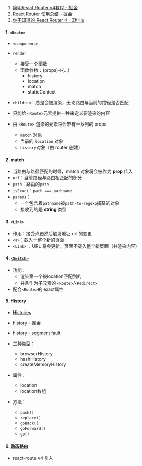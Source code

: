 1. [简明React Router v4教程 - 掘金](https://juejin.im/post/5a7e9ee7f265da4e7832949c)
2. [React Router 使用总结 - 掘金](https://juejin.im/post/5a6a9a7c51882573264703b0)
3. [你不知道的 React Router 4 - ZhiHu](https://zhuanlan.zhihu.com/p/28585911)

#### 1. `<Route>`

- `<component>`

- `render`
  - 接受一个函数
  - 函数参数：(props)=>{...}
    - history
    - location
    - match
    - staticContext

- `children`：总是会被渲染，无论路由与当前的路径是否匹配
- 只能给 `<Route>`元素提供一种来定义要渲染的内容
- 由 `<Route>` 渲染的元素将会带有一系列的 props
  - `match` 对象
  - 当前的 `location` 对象
  - `history`对象（由 router 创建）

#### 2. match

- 当路由与路径匹配的时候，match 对象将会被作为 **prop** 传入
- `url`：当前路径与路由相匹配的部分
- `path`：路由的`path ` 
- `isExact`：`path === pathname`
- `params`：
  -  一个包含着`pathname`被`path-to-regexp`捕获的对象
  - 接收到的是 **string** 类型

#### 3. `<Link>`

- 作用：接受点击然后触发地址 url 的变更
- `<a>`：载入一整个新的页面
- `<Link>` ：URL 将会更新，页面不载入整个新页面（并渲染内容）

#### 4. [`<Switch>`](https://www.jianshu.com/p/ed5e56994f13)

- 功能：
  - 渲染第一个被location匹配到的
  - 并且作为子元素的 `<Route>`/`<Redirect>`
- 配合`<Route>`的 exact属性

#### 5. History

- [Histories](https://react-guide.github.io/react-router-cn/docs/guides/basics/Histories.html#browserHistory)
- [history - 掘金](https://juejin.im/entry/59b9552b6fb9a00a5b1a87af)
- [history - segment fault](https://segmentfault.com/a/1190000010251949)

- 三种类型：
  - browserHistory
  - hashHistory
  - createMemoryHistory

- 属性：
  - location
  - location数组

- 方法：
  - `push()`
  - `replace()`
  - `goBack()`
  - `goForward()`
  - `go()`

#### 6. [动态路由](https://github.com/wayou/wayou.github.io/issues/16)

- react-route v4 引入
